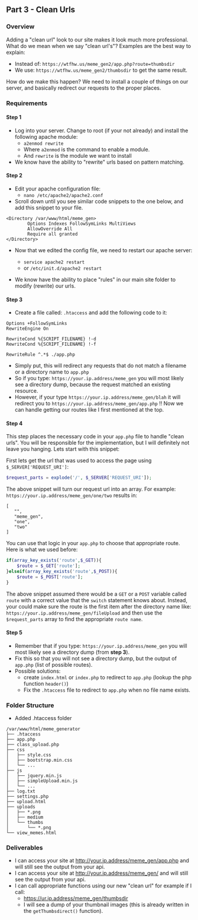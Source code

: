 ## Part 3 - Clean Urls

### Overview

Adding a "clean url" look to our site makes it look much more professional. What do we mean when we say "clean url's"? Examples are the best way to explain:

- Instead of: `https://wtfhw.us/meme_gen2/app.php?route=thumbsdir`
- We use: `https://wtfhw.us/meme_gen2/thumbsdir` to get the same result.

How do we make this happen? We need to install a couple of things on our server, and basically redirect our requests to the proper places.


### Requirements

#### Step 1
- Log into your server. Change to root (if your not already) and install the following apache module:
    - `a2enmod rewrite`
    - Where `a2enmod` is the command to enable a module.
    - And `rewrite` is the module we want to install
- We know have the ability to "rewrite" urls based on pattern matching. 

#### Step 2

- Edit your apache configuration file:
    - `nano /etc/apache2/apache2.conf`
- Scroll down until you see similar code snippets to the one below, and add this snippet to your file.

```
<Directory /var/www/html/meme_gen>
        Options Indexes FollowSymLinks MultiViews
        AllowOverride All
        Require all granted
</Directory>
```

- Now that we edited the config file, we need to restart our apache server:
    - `service apache2 restart`
    - or `/etc/init.d/apache2 restart` 

- We know have the ability to place "rules" in our main site folder to modify (rewrite) our urls.

#### Step 3

- Create a file called: `.htaccess` and add the following code to it:

```
Options +FollowSymLinks
RewriteEngine On

RewriteCond %{SCRIPT_FILENAME} !-d
RewriteCond %{SCRIPT_FILENAME} !-f

RewriteRule ^.*$ ./app.php
```
- Simply put, this will redirect any requests that do not match a filename or a directory name to `app.php`
- So if you type: `https://your.ip.address/meme_gen` you will most likely see a directory dump, because the request matched an existing resource.
- However, if your type `https://your.ip.address/meme_gen/blah` it will redirect you to `https://your.ip.address/meme_gen/app.php` !! Now we can handle getting our routes like I first mentioned at the top.

#### Step 4

This step places the necessary code in your `app.php` file to handle "clean urls". You will be responsible for the implementation, but I will definitely not leave you hanging. Lets start with this snippet:


First lets get the url that was used to access the page using `$_SERVER['REQUEST_URI']`:

```php
$request_parts = explode('/', $_SERVER['REQUEST_URI']); 
```

The above snippet will turn our request url into an array. For example: `https://your.ip.address/meme_gen/one/two` results in:

```
[
   "",
   "meme_gen",
   "one",
   "two"
]
``` 

You can use that logic in your `app.php` to choose that appropriate route. Here is what we used before:

```php
if(array_key_exists('route',$_GET)){
    $route = $_GET['route'];
}elseif(array_key_exists('route',$_POST)){
    $route = $_POST['route'];
}
```

The above snippet assumed there would be a `GET` or a `POST` variable called `route` with a correct value that the `switch` statement knows about. Instead, your could make sure the route is the first item after the directory name like: `https://your.ip.address/meme_gen/fileUpload` and then use the `$request_parts` array to find the appropriate `route name`.


#### Step 5

- Remember that if you type: `https://your.ip.address/meme_gen` you will most likely see a directory dump (from **step 3**).
- Fix this so that you will not see a directory dump, but the output of `app.php` (list of possible routes).
- Possible solutions:
    - create `index.html` or `index.php` to redirect to `app.php` (lookup the php function `header()`)
    - Fix the `.htaccess` file to redirect to `app.php` when no file name exists.

### Folder Structure

- Added .htaccess folder

```
/var/www/html/meme_generator 
├── .htaccess
├── app.php
├── class_upload.php
├── css
│   ├── style.css
│   ├── bootstrap.min.css
│   └── ...
├── js
│   ├── jquery.min.js
│   ├── simpleUpload.min.js
│   └── ...
├── log.txt
├── settings.php
├── upload.html
├── uploads
│   ├── *.png
│   ├── medium
│   └── thumbs
│       └── *.png
└── view_memes.html
```

### Deliverables

- I can access your site at http://your.ip.address/meme_gen/app.php and will still see the output from your api.
- I can access your site at http://your.ip.address/meme_gen/ and will still see the output from your api.
- I can call appropriate functions using our new "clean url" for example if I call:
    - https://ur.ip.address/meme_gen/thumbsdir 
    - I will see a dump of your thumbnail images (this is already written in the `getThumbsdirect()` function).
